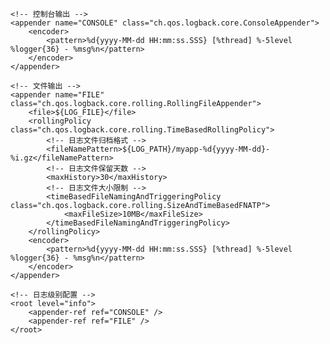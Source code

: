 <?xml version="1.0" encoding="UTF-8"?>
<configuration>
    <!-- 定义日志文件的输出路径 -->
    <property name="LOG_PATH" value="logs" />
    <property name="LOG_FILE" value="${LOG_PATH}/myapp.log" />

    <!-- 控制台输出 -->
    <appender name="CONSOLE" class="ch.qos.logback.core.ConsoleAppender">
        <encoder>
            <pattern>%d{yyyy-MM-dd HH:mm:ss.SSS} [%thread] %-5level %logger{36} - %msg%n</pattern>
        </encoder>
    </appender>

    <!-- 文件输出 -->
    <appender name="FILE" class="ch.qos.logback.core.rolling.RollingFileAppender">
        <file>${LOG_FILE}</file>
        <rollingPolicy class="ch.qos.logback.core.rolling.TimeBasedRollingPolicy">
            <!-- 日志文件归档格式 -->
            <fileNamePattern>${LOG_PATH}/myapp-%d{yyyy-MM-dd}-%i.gz</fileNamePattern>
            <!-- 日志文件保留天数 -->
            <maxHistory>30</maxHistory>
            <!-- 日志文件大小限制 -->
            <timeBasedFileNamingAndTriggeringPolicy class="ch.qos.logback.core.rolling.SizeAndTimeBasedFNATP">
                <maxFileSize>10MB</maxFileSize>
            </timeBasedFileNamingAndTriggeringPolicy>
        </rollingPolicy>
        <encoder>
            <pattern>%d{yyyy-MM-dd HH:mm:ss.SSS} [%thread] %-5level %logger{36} - %msg%n</pattern>
        </encoder>
    </appender>

    <!-- 日志级别配置 -->
    <root level="info">
        <appender-ref ref="CONSOLE" />
        <appender-ref ref="FILE" />
    </root>
</configuration>
